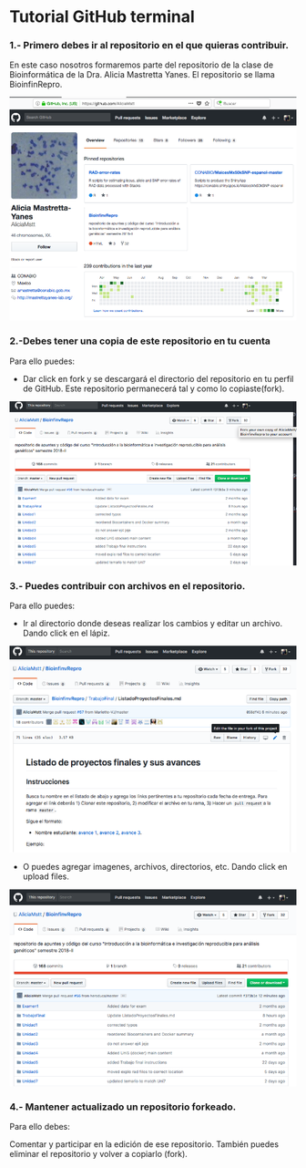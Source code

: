 # Tutorial GitHub terminal

### 1.- Primero debes ir al repositorio en el que quieras contribuir.

En este caso nosotros formaremos parte del repositorio de la clase de Bioinformática de la Dra. Alicia Mastretta Yanes. El repositorio se llama BioinfinRepro.

![](Repo_Alicia.png)

### 2.-Debes tener una copia de este repositorio en tu cuenta

Para ello puedes:

* Dar click en fork y se descargará el directorio del repositorio en tu perfil de GitHub. Este repositorio permanecerá tal y como lo copiaste(fork).

![](fork.png)

### 3.- Puedes contribuir con archivos en el repositorio.

Para ello puedes:

* Ir al directorio donde deseas realizar los cambios y editar un archivo. Dando click en el lápiz.

![](editar_archivo.png)

* O puedes agregar imagenes, archivos, directorios, etc. Dando click en upload files.

![](agregar_archivos.png)

### 4.- Mantener actualizado un repositorio forkeado.

Para ello debes:

Comentar y participar en la edición de ese repositorio. También puedes eliminar el repositorio y volver a copiarlo (fork).
